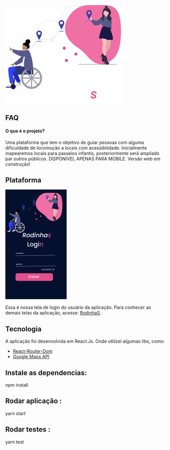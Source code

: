
![Logo](https://raw.githubusercontent.com/daniszcode/RodinhaS/main/src/Assets/Component%201.png)


## FAQ

#### O que é o projeto?

Uma plataforma que tem o objetivo de guiar pessoas com alguma dificuldade de locomoção a locais com acessibilidade.
Inicialmente mapearemos locais para passeios infantis, posteriormente será ampliado par outros públicos.
DISPONIVEL APENAS PARA MOBILE. Versão web em construção!

## Plataforma
![Logo](https://raw.githubusercontent.com/daniszcode/RodinhaS/main/src/Assets/Tela.png)

Essa é nossa tela de login do usuário da aplicação. Para conhecer as demais telas da aplicação, acesse: [RodinhaS](https://rodinha-s.vercel.app/).

## Tecnologia
A aplicação foi desenvolvida em React.Js. Onde utilizei algumas libs, como:

 - [React-Router-Dom]()
 - [Google Maps API]()

## Instale as dependencias:

npm install

## Rodar aplicação :

yarn start

## Rodar testes :

yarn test

